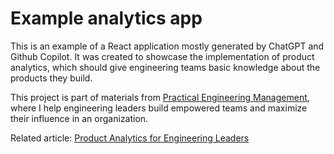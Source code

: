 # Example analytics app

This is an example of a React application mostly generated by ChatGPT and Github Copilot. It was created to showcase the implementation of product analytics, which should give engineering teams basic knowledge about the products they build.

This project is part of materials from [Practical Engineering Management](https://www.practicalengineering.management/), where I help engineering leaders build empowered teams and maximize their influence in an organization.

Related article: [Product Analytics for Engineering Leaders](https://practicalengineering.management/p/product-analytics-for-engineering)
